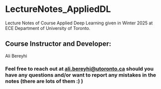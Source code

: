# LectureNotes_AppliedDL
Lecture Notes of Course Applied Deep Learning given in Winter 2025 at ECE Department of University of Toronto. 

## Course Instructor and Developer: 
Ali Bereyhi

### Feel free to reach out at ali.bereyhi@utoronto.ca should you have any questions and/or want to report any mistakes in the notes (there are lots of them :) )
